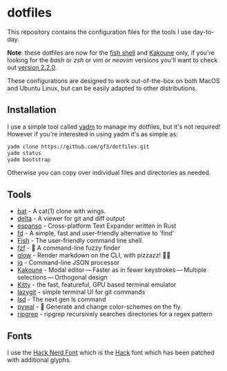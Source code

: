 # dotfiles

This repository contains the configuration files for the tools I use day-to-day.

**Note**: these dotfiles are now for the [fish shell][fish] and [Kakoune][kak]
only, if you're looking for the *bash* or *zsh* or *vim* or *neovim* versions 
you'll want to  check out [version 2.2.0][v2].

These configurations are designed to work out-of-the-box on both MacOS and
Ubuntu Linux, but can be easily adapted to other distributions. 

## Installation

I use a simple tool called [yadm][yadm] to manage my dotfiles, but it's not
required! However if you're interested in using yadm it's as simple as:

```sh
yadm clone https://github.com/gf3/dotfiles.git
yadm status
yadm bootstrap
```

Otherwise you can copy over individual files and directories as needed.

## Tools

* [bat][bat] - A cat(1) clone with wings. 
* [delta][delta] - A viewer for git and diff output
* [espanso][espanso] - Cross-platform Text Expander written in Rust
* [fd][fd] - A simple, fast and user-friendly alternative to 'find'
* [Fish][fish] - The user-friendly command line shell.
* [fzf][fzf] - 🌸 A command-line fuzzy finder
* [glow][glow] - Render markdown on the CLI, with pizzazz! 💅🏻
* [jq][jq] - Command-line JSON processor 
* [Kakoune][kak] - Modal editor — Faster as in fewer keystrokes — Multiple selections — Orthogonal design
* [Kitty][kitty] - the fast, featureful, GPU based terminal emulator
* [lazygit][lazygit] - simple terminal UI for git commands 
* [lsd][lsd] - The next gen ls command
* [pywal][pywal] - 🎨 Generate and change color-schemes on the fly.
* [ripgrep][ripgrep] - ripgrep recursively searches directories for a regex pattern

## Fonts

I use the [Hack Nerd Font][hack-nerd-font] which is the [Hack][hack-font] font
which has been patched with additional glyphs.

[bat]: https://github.com/sharkdp/bat
[delta]: https://github.com/dandavison/delta
[espanso]: https://github.com/federico-terzi/espanso
[fd]: https://github.com/sharkdp/fd
[fish]: https://fishshell.com/
[fzf]: https://github.com/junegunn/fzf
[glow]: https://github.com/charmbracelet/glow
[hack-font]: https://sourcefoundry.org/hack/
[hack-nerd-font]: https://github.com/ryanoasis/nerd-fonts#patched-fonts
[jq]: https://github.com/stedolan/jq
[kak]: http://kakoune.org/
[kitty]: https://sw.kovidgoyal.net/kitty/
[lazygit]: https://github.com/jesseduffield/lazygit
[lsd]: https://github.com/Peltoche/lsd
[pywal]: https://github.com/dylanaraps/pywal
[ripgrep]: https://github.com/BurntSushi/ripgrep
[v2]: https://github.com/gf3/dotfiles/tree/v2.2.0
[yadm]: https://yadm.io/
